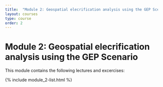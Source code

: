 ```yaml
---
title:  "Module 2: Geospatial elecrification analysis using the GEP Scenario"
layout: courses
type: course
order: 2
---
```


# Module 2: Geospatial elecrification analysis using the GEP Scenario

This module contains the following lectures and excercises:

{% include module_2-list.html %}